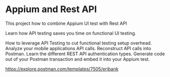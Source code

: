 # Appium and Rest API
This project how to combine Appium UI test with Rest API

Learn how API testing saves you time on functional UI testing.

How to leverage API Testing to cut functional testing setup overhead.
Analyze your mobile applications API calls.
Reconstruct API calls into Postman.
Learn the different REST API authentication types.
Generate code out of your Postman transaction and embed it into your Appium test.

https://explore.postman.com/templates/7505/eribank
